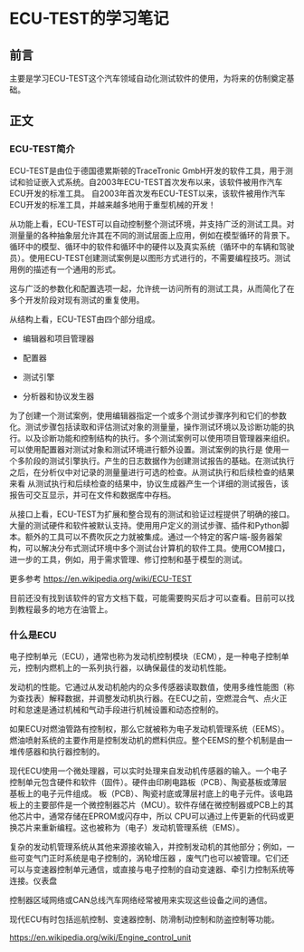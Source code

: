 # ECU-TEST的学习笔记


## 前言

主要是学习ECU-TEST这个汽车领域自动化测试软件的使用，为将来的仿制奠定基础。


## 正文

### ECU-TEST简介

ECU-TEST是由位于德国德累斯顿的TraceTronic GmbH开发的软件工具，用于测试和验证嵌入式系统。自2003年ECU-TEST首次发布以来，该软件被用作汽车ECU开发的标准工具。
自2003年首次发布ECU-TEST以来，该软件被用作汽车ECU开发的标准工具，并越来越多地用于重型机械的开发！


从功能上看，ECU-TEST可以自动控制整个测试环境，并支持广泛的测试工具。对测量量的各种抽象层允许其在不同的测试层面上应用，例如在模型循环的背景下。循环中的模型、循环中的软件和循环中的硬件以及真实系统（循环中的车辆和驾驶员）。使用ECU-TEST创建测试案例是以图形方式进行的，不需要编程技巧。测试用例的描述有一个通用的形式。

这与广泛的参数化和配置选项一起，允许统一访问所有的测试工具，从而简化了在多个开发阶段对现有测试的重复使用。

从结构上看，ECU-TEST由四个部分组成。

* 编辑器和项目管理器 

* 配置器 

* 测试引擎 

+ 分析器和协议发生器 

为了创建一个测试案例，使用编辑器指定一个或多个测试步骤序列和它们的参数化。测试步骤包括读取和评估测试对象的测量量，操作测试环境以及诊断功能的执行。以及诊断功能和控制结构的执行。多个测试案例可以使用项目管理器来组织。可以使用配置器对测试对象和测试环境进行额外设置。测试案例的执行是 使用一个多阶段的测试引擎执行。产生的日志数据作为创建测试报告的基础。在测试执行之后，在分析仪中对记录的测量量进行可选的检查。从测试执行和后续检查的结果来看 从测试执行和后续检查的结果中，协议生成器产生一个详细的测试报告，该报告可交互显示，并可在文件和数据库中存档。

从接口上看，ECU-TEST为扩展和整合现有的测试和验证过程提供了明确的接口。大量的测试硬件和软件被默认支持。使用用户定义的测试步骤、插件和Python脚本。额外的工具可以不费吹灰之力就被集成。通过一个特定的客户端-服务器架构，可以解决分布式测试环境中多个测试台计算机的软件工具。使用COM接口，进一步的工具，例如，用于需求管理、修订控制和基于模型的测试。

更多参考 https://en.wikipedia.org/wiki/ECU-TEST

目前还没有找到该软件的官方文档下载，可能需要购买后才可以查看。目前可以找到教程最多的地方在油管上。

### 什么是ECU

电子控制单元（ECU），通常也称为发动机控制模块（ECM），是一种电子控制单元，控制内燃机上的一系列执行器，以确保最佳的发动机性能。

发动机的性能。它通过从发动机舱内的众多传感器读取数值，使用多维性能图（称为查找表）解释数据，并调整发动机执行器。在ECU之前，空燃混合气、点火正时和怠速是通过机械和气动手段进行机械设置和动态控制的。

如果ECU对燃油管路有控制权，那么它就被称为电子发动机管理系统（EEMS）。燃油喷射系统的主要作用是控制发动机的燃料供应。整个EEMS的整个机制是由一堆传感器和执行器控制的。

现代ECU使用一个微处理器，可以实时处理来自发动机传感器的输入。一个电子控制单元包含硬件和软件（固件）。硬件由印刷电路板（PCB）、陶瓷基板或薄层基板上的电子元件组成。
板（PCB）、陶瓷衬底或薄层衬底上的电子元件。该电路板上的主要部件是一个微控制器芯片（MCU）。软件存储在微控制器或PCB上的其他芯片中，通常存储在EPROM或闪存中，所以 
CPU可以通过上传更新的代码或更换芯片来重新编程。这也被称为（电子）发动机管理系统（EMS）。

复杂的发动机管理系统从其他来源接收输入，并控制发动机的其他部分；例如，一些可变气门正时系统是电子控制的，涡轮增压器 ，废气门也可以被管理。它们还可以与变速器控制单元通信，或直接与电子控制的自动变速器、牵引力控制系统等连接。仪表盘 

控制器区域网络或CAN总线汽车网络经常被用来实现这些设备之间的通信。

现代ECU有时包括巡航控制、变速器控制、防滑制动控制和防盗控制等功能。

https://en.wikipedia.org/wiki/Engine_control_unit


